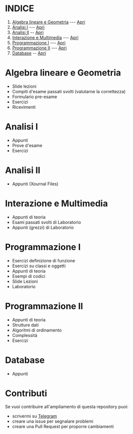 # INDICE

1. [Algebra lineare e Geometria](#algebra-lineare-e-geometria) --- [Apri](https://github.com/Picred/appunti-e-codici/tree/main/Algebra%20Lineare%20e%20Geometria)
2. [Analisi I](#analisi-i) --- [Apri](https://github.com/Picred/appunti-e-codici/tree/main/Analisi_I)
3. [Analisi II](#analisi-ii) -- [Apri](https://github.com/Picred/appunti-e-codici/tree/main/Analisi_II)
4. [Interazione e Multimedia](#interazione-e-multimedia) --- [Apri](https://github.com/Picred/appunti-e-codici/tree/main/IEM)
5. [Programmazione I](#programmazione-i) --- [Apri](https://github.com/Picred/appunti-e-codici/tree/main/Programmazione_I)
6. [Programmazione II](#programmazione-ii) --- [Apri](https://github.com/Picred/appunti-e-codici/tree/main/Programmazione_II)
7. [Database](#database) -- [Apri](https://github.com/Picred/appunti-e-codici/tree/main/Database)

# Algebra lineare e Geometria
- Slide lezioni
- Compiti d'esame passati svolti (valutarne la correttezza)
- Formulario pre-esame
- Esercizi
- Ricevimenti

# Analisi I
- Appunti
- Prove d'esame
- Esercizi

# Analisi II
- Appunti (Xournal Files)

# Interazione e Multimedia
- Appunti di teoria
- Esami passati svolti di Laboratorio
- Appunti (grezzi) di Laboratorio

# Programmazione I
- Esercizi definizione di funzione
- Esercizi su classi e oggetti
- Appunti di teoria
- Esempi di codici
- Slide Lezioni
- Laboratorio

# Programmazione II
- Appunti di teoria
- Strutture dati
- Algoritmi di ordinamento
- Complessità
- Esercizi

# Database
- Appunti

# Contributi
Se vuoi contribuire all'ampliamento di questa repository puoi:
- scrivermi su [Telegram](http://telegram.me/picred1)
- creare una issue per segnalare problemi
- creare una Pull Request per proporre cambiamenti
